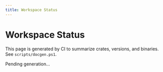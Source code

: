 ```yaml
---
title: Workspace Status
---
```


# Workspace Status

This page is generated by CI to summarize crates, versions, and binaries. See `scripts/docgen.ps1`.

Pending generation…

